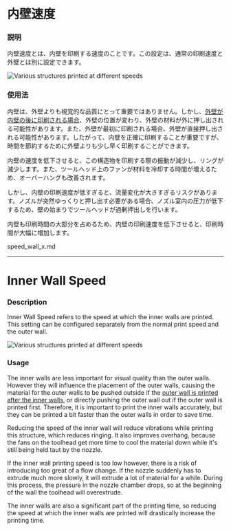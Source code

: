 内壁速度
====
### **説明**
内壁速度とは、内壁を印刷する速度のことです。この設定は、通常の印刷速度と外壁とは別に設定できます。

![Various structures printed at different speeds](../images/speed_difference.png)

### **使用法**
内壁は、外壁よりも視覚的な品質にとって重要ではありません。しかし、[外壁が内壁の後に印刷される場合](../shell/outer_inset_first.md)、外壁の位置が変わり、外壁の材料が外に押し出される可能性があります。また、外壁が最初に印刷される場合、外壁が直接押し出される可能性があります。したがって、内壁を正確に印刷することが重要ですが、時間を節約するために外壁よりも少し早く印刷することができます。

内壁の速度を低下させると、この構造物を印刷する際の振動が減少し、リングが減少します。また、ツールヘッド上のファンが材料を冷却する時間が増えるため、オーバーハングも改善されます。

しかし、内壁の印刷速度が低すぎると、流量変化が大きすぎるリスクがあります。ノズルが突然ゆっくりと押し出す必要がある場合、ノズル室内の圧力が低下するため、壁の始まりでツールヘッドが過剰押出しを行います。

内壁も印刷時間の大部分を占めるため、内壁の印刷速度を低下させると、印刷時間が大幅に増加します。

speed_wall_x.md

-----------

Inner Wall Speed
====
### **Description**
Inner Wall Speed refers to the speed at which the inner walls are printed. This setting can be configured separately from the normal print speed and the outer wall.

![Various structures printed at different speeds](../images/speed_difference.png)

### **Usage**
The inner walls are less important for visual quality than the outer walls. However they will influence the placement of the outer walls, causing the material for the outer walls to be pushed outside if the [outer wall is printed after the inner walls](../shell/outer_inset_first.md), or directly pushing the outer wall out if the outer wall is printed first. Therefore, it is important to print the inner walls accurately, but they can be printed a bit faster than the outer walls in order to save time.

Reducing the speed of the inner wall will reduce vibrations while printing this structure, which reduces ringing. It also improves overhang, because the fans on the toolhead get more time to cool the material down while it's still being held taut by the nozzle.

If the inner wall printing speed is too low however, there is a risk of introducing too great of a flow change. If the nozzle suddenly has to extrude much more slowly, it will extrude a lot of material for a while. During this process, the pressure in the nozzle chamber drops, so at the beginning of the wall the toolhead will overextrude.

The inner walls are also a significant part of the printing time, so reducing the speed at which the inner walls are printed will drastically increase the printing time.